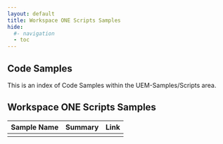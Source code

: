 ```yaml
---
layout: default
title: Workspace ONE Scripts Samples
hide:
  #- navigation
  - toc
---
```


## Code Samples

This is an index of Code Samples within the UEM-Samples/Scripts area.

## Workspace ONE Scripts Samples

| Sample Name | Summary | Link |
| --- | --- | ---:|
|  |  |  |
